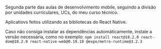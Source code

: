 Segunda parte das aulas de desenvolvimento mobile, seguindo a divisão por unidades currículares, UCs, do meu curso técnico.

Aplicatiovs feitos utilizando as bibliotecas do React Native.

Caso não consiga instalar as dependências automáticamente, instale a versão necessária, como no exemplo:
``npm install react@18.2.0 react-dom@18.2.0 react-native-web@0.19.10 @expo/metro-runtime@3.2.3``